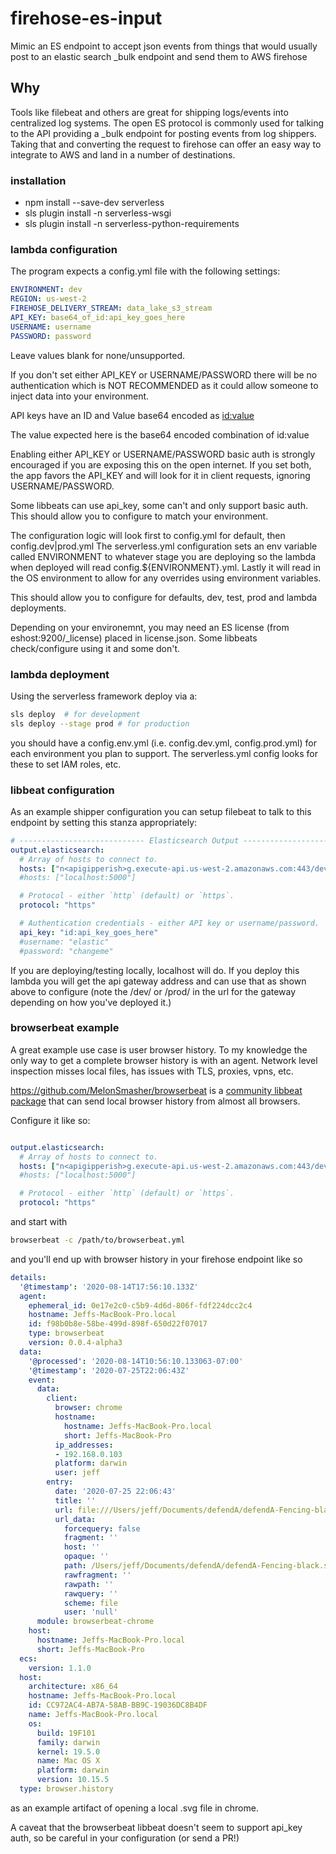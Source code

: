 # firehose-es-input
Mimic an ES endpoint to accept json events from things that would usually post to an elastic search _bulk endpoint and send them to AWS firehose

## Why
Tools like filebeat and others are great for shipping logs/events into centralized log systems. The open ES protocol is commonly used for talking to the API providing a _bulk endpoint for posting events from log shippers. Taking that and converting the request to firehose can offer an easy way to integrate to AWS and land in a number of destinations.


### installation
- npm install --save-dev serverless
- sls plugin install -n serverless-wsgi
- sls plugin install -n serverless-python-requirements


### lambda configuration
The program expects a config.yml file with the following settings:

```yaml
ENVIRONMENT: dev
REGION: us-west-2
FIREHOSE_DELIVERY_STREAM: data_lake_s3_stream
API_KEY: base64_of_id:api_key_goes_here
USERNAME: username
PASSWORD: password
```
Leave values blank for none/unsupported.

If you don't set either API_KEY or USERNAME/PASSWORD there will be no authentication which is NOT RECOMMENDED as it could allow someone to inject data into your environment.

API keys have an ID and Value base64 encoded as [id:value](https://www.elastic.co/guide/en/elasticsearch/reference/current/security-api-create-api-key.html)

The value expected here is the base64 encoded combination of id:value

Enabling either API_KEY or USERNAME/PASSWORD basic auth is strongly encouraged if you are exposing this on the open internet. If you set both, the app favors the API_KEY and will look for it in client requests, ignoring USERNAME/PASSWORD.

Some libbeats can use api_key, some can't and only support basic auth. This should allow you to configure to match your environment.

The configuration logic will look first to config.yml for default, then config.dev|prod.yml The serverless.yml configuration sets an env variable called ENVIRONMENT to whatever stage you are deploying so the lambda when deployed will read config.${ENVIRONMENT}.yml. Lastly it will read in the OS environment to allow for any overrides using environment variables.

This should allow you to configure for defaults, dev, test, prod and lambda deployments.

Depending on your environemnt, you may need an ES license (from eshost:9200/_license) placed in license.json. Some libbeats check/configure using it and some don't.

### lambda deployment
Using the serverless framework deploy via a:

```bash
sls deploy  # for development
sls deploy --stage prod # for production
```

you should have a config.env.yml (i.e. config.dev.yml, config.prod.yml) for each environment you plan to support. The serverless.yml config looks for these to set IAM roles, etc.


### libbeat configuration
As an example shipper configuration you can setup filebeat to talk to this endpoint by setting this stanza appropriately:

```yaml
# ---------------------------- Elasticsearch Output ----------------------------
output.elasticsearch:
  # Array of hosts to connect to.
  hosts: ["n<apigipperish>g.execute-api.us-west-2.amazonaws.com:443/dev/"]
  #hosts: ["localhost:5000"]

  # Protocol - either `http` (default) or `https`.
  protocol: "https"

  # Authentication credentials - either API key or username/password.
  api_key: "id:api_key_goes_here"
  #username: "elastic"
  #password: "changeme"

```

If you are deploying/testing locally, localhost will do. If you deploy this lambda you will get the api gateway address and can use that as shown above to configure (note the /dev/ or /prod/ in the url for the gateway depending on how you've deployed it.)

### browserbeat example
A great example use case is user browser history. To my knowledge the only way to get a complete browser history is with an agent. Network level inspection misses local files, has issues with TLS, proxies, vpns, etc.

https://github.com/MelonSmasher/browserbeat is a [community libbeat package](https://www.elastic.co/guide/en/beats/libbeat/master/community-beats.html) that can send local browser history from almost all browsers.

Configure it like so:

```yaml

output.elasticsearch:
  # Array of hosts to connect to.
  hosts: ["n<apigipperish>g.execute-api.us-west-2.amazonaws.com:443/dev/"]
  #hosts: ["localhost:5000"]

  # Protocol - either `http` (default) or `https`.
  protocol: "https"

```

and start with

```bash
browserbeat -c /path/to/browserbeat.yml
```

and you'll end up with browser history in your firehose endpoint like so

```yaml
details:
  '@timestamp': '2020-08-14T17:56:10.133Z'
  agent:
    ephemeral_id: 0e17e2c0-c5b9-4d6d-806f-fdf224dcc2c4
    hostname: Jeffs-MacBook-Pro.local
    id: f98b0b8e-58be-499d-898f-650d22f07017
    type: browserbeat
    version: 0.0.4-alpha3
  data:
    '@processed': '2020-08-14T10:56:10.133063-07:00'
    '@timestamp': '2020-07-25T22:06:43Z'
    event:
      data:
        client:
          browser: chrome
          hostname:
            hostname: Jeffs-MacBook-Pro.local
            short: Jeffs-MacBook-Pro
          ip_addresses:
          - 192.168.0.103
          platform: darwin
          user: jeff
        entry:
          date: '2020-07-25 22:06:43'
          title: ''
          url: file:///Users/jeff/Documents/defendA/defendA-Fencing-black.svg
          url_data:
            forcequery: false
            fragment: ''
            host: ''
            opaque: ''
            path: /Users/jeff/Documents/defendA/defendA-Fencing-black.svg
            rawfragment: ''
            rawpath: ''
            rawquery: ''
            scheme: file
            user: 'null'
      module: browserbeat-chrome
    host:
      hostname: Jeffs-MacBook-Pro.local
      short: Jeffs-MacBook-Pro
  ecs:
    version: 1.1.0
  host:
    architecture: x86_64
    hostname: Jeffs-MacBook-Pro.local
    id: CC972AC4-AB7A-58AB-BB9C-19036DC8B4DF
    name: Jeffs-MacBook-Pro.local
    os:
      build: 19F101
      family: darwin
      kernel: 19.5.0
      name: Mac OS X
      platform: darwin
      version: 10.15.5
  type: browser.history

```

as an example artifact of opening a local .svg file in chrome.

A caveat that the browserbeat libbeat doesn't seem to support api_key auth, so be careful in your configuration (or send a PR!)


